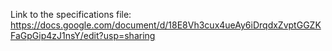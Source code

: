 Link to the specifications file:
https://docs.google.com/document/d/18E8Vh3cux4ueAy6iDrqdxZvptGGZKFaGpGip4zJ1nsY/edit?usp=sharing

